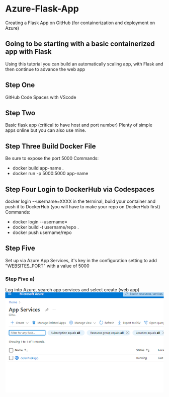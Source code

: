 # Azure-Flask-App
Creating a Flask App on GitHub (for containerization and deployment on Azure)

## Going to be starting with a basic containerized app with Flask
Using this tutorial you can build an automatically scaling app, with Flask and then continue to advance the web app

## Step One 
GitHub Code Spaces with VScode

## Step Two 
Basic flask app (critical to have host and port number)
Plenty of simple apps online but you can also use mine.

## Step Three Build Docker File 
Be sure to expose the port 5000 
Commands:
  - docker build app-name .
  - docker run -p  5000:5000 app-name

## Step Four Login to DockerHub via Codespaces
docker login --username=XXXX in the terminal, build your container and push it to DockerHub (you will have to make your repo on DockerHub first)
Commands:
  - docker login --username=
  - docker build -t username/repo .
  - docker push username/repo

## Step Five 
Set up via Azure App Services, it's key in the configuration setting to add "WEBSITES_PORT" with a value of 5000

### Step Five a) 
Log into Azure, search app services and select create (web app)
![Alt text](image.png)